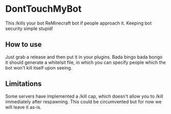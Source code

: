 # DontTouchMyBot
This /kills your bot ReMinecraft bot if people approach it. Keeping bot security simple stupid!

## How to use
Just grab a release and then put it in your plugins. Bada bingo bada bongo it should generate a whitelsit file, in which you can specify people which the bot won't kill itself upon seeing.

## Limitations
Some servers have implemented a /kill cap, which doesn't allow you to /kill immediately after respawning. This could be circumvented but for now we will leave it as-is.
